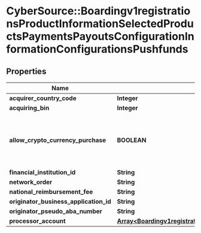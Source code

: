 # CyberSource::Boardingv1registrationsProductInformationSelectedProductsPaymentsPayoutsConfigurationInformationConfigurationsPushfunds

## Properties
Name | Type | Description | Notes
------------ | ------------- | ------------- | -------------
**acquirer_country_code** | **Integer** | TBD | 
**acquiring_bin** | **Integer** | TBD | 
**allow_crypto_currency_purchase** | **BOOLEAN** | This configuration allows a transaction to be flagged for cryptocurrency funds transfer. | [optional] 
**financial_institution_id** | **String** | TBD | [optional] 
**network_order** | **String** | TBD | [optional] 
**national_reimbursement_fee** | **String** | TBD | [optional] 
**originator_business_application_id** | **String** | TBD | 
**originator_pseudo_aba_number** | **String** | TBD | [optional] 
**processor_account** | [**Array&lt;Boardingv1registrationsProductInformationSelectedProductsPaymentsPayoutsConfigurationInformationConfigurationsProcessorAccount&gt;**](Boardingv1registrationsProductInformationSelectedProductsPaymentsPayoutsConfigurationInformationConfigurationsProcessorAccount.md) | TBD | 


